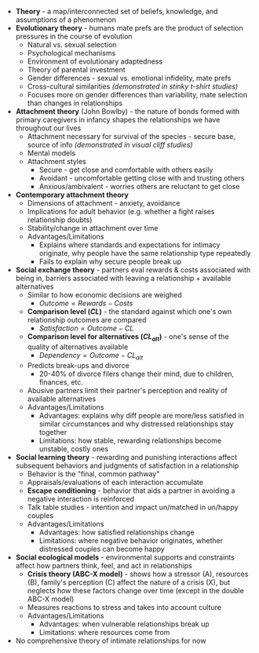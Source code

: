 * **Theory** - a map/interconnected set of beliefs, knowledge, and assumptions of a phenomenon
* **Evolutionary theory** - humans mate prefs are the product of selection pressures in the course of evolution
	* Natural vs. sexual selection
	* Psychological mechanisms
	* Environment of evolutionary adaptedness
	* Theory of parental investment
	* Gender differences - sexual vs. emotional infidelity, mate prefs
	* Cross-cultural similarities *(demonstrated in stinky t-shirt studies)*
	* Focuses more on gender differences than variability, mate selection than changes in relationships 
* **Attachment theory** (John Bowlby) - the nature of bonds formed with primary caregivers in infancy shapes the relationships we have throughout our lives
	* Attachment necessary for survival of the species - secure base, source of info *(demonstrated in visual cliff studies)*
	* Mental models
	* Attachment styles
		* Secure - get close and comfortable with others easily
		* Avoidant - uncomfortable getting close with and trusting others
		* Anxious/ambivalent - worries others are reluctant to get close
* **Contemporary attachment theory**
	* Dimensions of attachment - anxiety, avoidance
	* Implications for adult behavior (e.g. whether a fight raises relationship doubts)
	* Stability/change in attachment over time
	* Advantages/Limitations
		* Explains where standards and expectations for intimacy originate, why people have the same relationship type repeatedly
		* Fails to explain why secure people break up
* **Social exchange theory** - partners eval rewards & costs associated with being in, barriers associated with leaving a relationship + available alternatives
	* Similar to how economic decisions are weighed
		* $Outcome = Rewards - Costs$
	* **Comparison level ($CL$)** - the standard against which one's own relationship outcomes are compared
		* $Satisfaction = Outcome - CL$
	* **Comparison level for alternatives ($CL_{alt}$)** - one's sense of the quality of alternatives available
		* $Dependency = Outcome - CL_{alt}$
	* Predicts break-ups and divorce
		* 20-40% of divorce filers change their mind, due to children, finances, etc.
	* Abusive partners limit their partner's perception and reality of available alternatives
	* Advantages/Limitations
		* Advantages: explains why diff people are more/less satisfied in similar circumstances and why distressed relationships stay together
		* Limitations: how stable, rewarding relationships become unstable, costly ones
* **Social learning theory** - rewarding and punishing interactions affect subsequent behaviors and judgments of satisfaction in a relationship
	* Behavior is the "final, common pathway"
	* Appraisals/evaluations of each interaction accumulate
	* **Escape conditioning** - behavior that aids a partner in avoiding a negative interaction is reinforced
	* Talk table studies - intention and impact un/matched in un/happy couples
	* Advantages/Limitations
		* Advantages: how satisfied relationships change
		* Limitations: where negative behavior originates, whether distressed couples can become happy
* **Social ecological models** - environmental supports and constraints affect how partners think, feel, and act in relationships
	* **Crisis theory (ABC-X model)** - shows how a stressor (A), resources (B), family's perception (C) affect the nature of a crisis (X), but neglects how these factors change over time (except in the double ABC-X model)
	* Measures reactions to stress and takes into account culture
	* Advantages/Limitations
		* Advantages: when vulnerable relationships break up
		* Limitations: where resources come from
* No comprehensive theory of intimate relationships for now